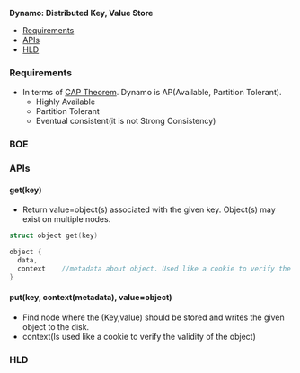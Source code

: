 **Dynamo: Distributed Key, Value Store**
- [Requirements](#r)
- [APIs](#a)
- [HLD](#hld)

<a name=req></a>
### Requirements
- In terms of [CAP Theorem](/System-Design/Concepts/Terms/README.md#cap). Dynamo is AP(Available, Partition Tolerant).
  - Highly Available
  - Partition Tolerant
  - Eventual consistent(it is not Strong Consistency)

### BOE

### APIs
#### get(key)
- Return value=object(s) associated with the given key. Object(s) may exist on multiple nodes.
```c
struct object get(key)

object {
  data,
  context    //metadata about object. Used like a cookie to verify the validity of the object
}
```
#### put(key, context(metadata), value=object)
- Find node where the (Key,value) should be stored and writes the given object to the disk.
- context(Is used like a cookie to verify the validity of the object)

<a name=hld></a>
### HLD
